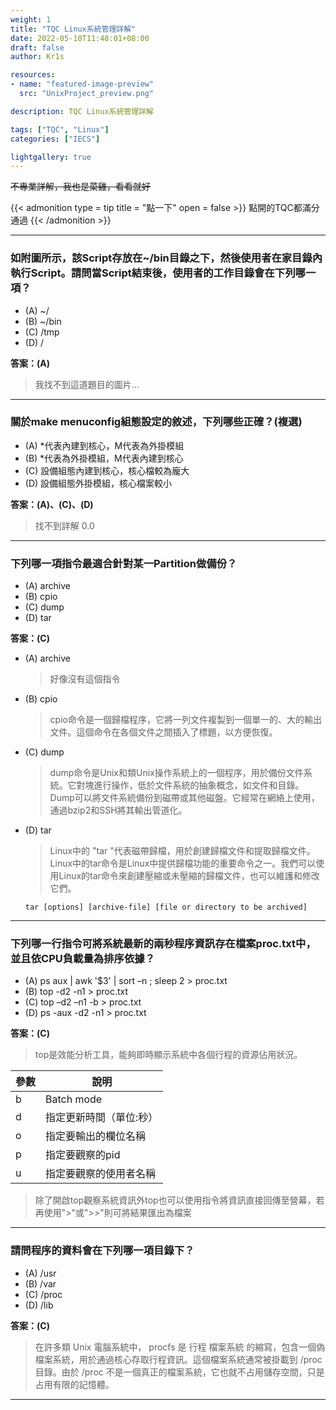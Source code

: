 ```yaml
---
weight: 1
title: "TQC Linux系統管理詳解"
date: 2022-05-10T11:48:01+08:00
draft: false
author: Kr1s

resources:
- name: "featured-image-preview"
  src: "UnixProject_preview.png"

description: TQC Linux系統管理詳解

tags: ["TQC", "Linux"]
categories: ["IECS"]

lightgallery: true
---
```



<!--more-->

~~不專業詳解，我也是菜雞，看看就好~~

{{< admonition type = tip title = "點一下" open = false >}}
點開的TQC都滿分通過
{{< /admonition >}}

--- 

### 如附圖所示，該Script存放在~/bin目錄之下，然後使用者在家目錄內執行Script。請問當Script結束後，使用者的工作目錄會在下列哪一項？

- (A) ~/
- (B) ~/bin
- (C) /tmp
- (D) /   

**答案：(A)**

> 我找不到這道題目的圖片...


---


### 關於make menuconfig組態設定的敘述，下列哪些正確？(複選)

- (A) *代表內建到核心，M代表為外掛模組
- (B) *代表為外掛模組，M代表內建到核心
- (C) 設備組態內建到核心，核心檔較為龐大
- (D) 設備組態外掛模組，核心檔案較小  

**答案：(A)、(C)、(D)**

> 找不到詳解 0.0

---

### 下列哪一項指令最適合針對某一Partition做備份？

- (A) archive
- (B) cpio
- (C) dump
- (D) tar   

**答案：(C)**

- (A) archive
  > 好像沒有這個指令
- (B) cpio
  > cpio命令是一個歸檔程序，它將一列文件複製到一個單一的、大的輸出文件。這個命令在各個文件之間插入了標題，以方便恢復。
- (C) dump
  > dump命令是Unix和類Unix操作系統上的一個程序，用於備份文件系統。它對塊進行操作，低於文件系統的抽象概念，如文件和目錄。 Dump可以將文件系統備份到磁帶或其他磁盤。它經常在網絡上使用，通過bzip2和SSH將其輸出管道化。
- (D) tar
  > Linux中的 "tar "代表磁帶歸檔，用於創建歸檔文件和提取歸檔文件。 Linux中的tar命令是Linux中提供歸檔功能的重要命令之一。我們可以使用Linux的tar命令來創建壓縮或未壓縮的歸檔文件，也可以維護和修改它們。  

  `` tar [options] [archive-file] [file or directory to be archived] ``


---

### 下列哪一行指令可將系統最新的兩秒程序資訊存在檔案proc.txt中，並且依CPU負載量為排序依據？

- (A) ps aux | awk '$3' | sort –n ; sleep 2 > proc.txt
- (B) top -d2 -n1 > proc.txt
- (C) top –d2 –n1 -b > proc.txt
- (D) ps -aux -d2 -n1 > proc.txt		   

**答案：(C)**

> top是效能分析工具，能夠即時顯示系統中各個行程的資源佔用狀況。

|   參數  |         說明        |
| -------| --------------------|
| b      | Batch mode          |
| d      | 指定更新時間（單位:秒） |
| o      | 指定要輸出的欄位名稱   |
| p      | 指定要觀察的pid       |
| u      | 指定要觀察的使用者名稱  |

> 除了開啟top觀察系統資訊外top也可以使用指令將資訊直接回傳至營幕，若再使用">"或">>"則可將結果匯出為檔案

---
### 請問程序的資料會在下列哪一項目錄下？

- (A) /usr
- (B) /var
- (C) /proc
- (D) /lib   

**答案：(C)**

>在許多類 Unix 電腦系統中， procfs 是 行程 檔案系統 的縮寫，包含一個偽檔案系統，用於通過核心存取行程資訊。這個檔案系統通常被掛載到 /proc 目錄。由於 /proc 不是一個真正的檔案系統，它也就不占用儲存空間，只是占用有限的記憶體。

---